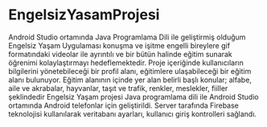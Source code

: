 # EngelsizYasamProjesi
Android Studio ortamında Java Programlama Dili ile geliştirmiş olduğum Engelsiz Yaşam Uygulaması konuşma ve işitme engelli bireylere gif formatındaki videolar ile ayrıntılı ve 
bir bütün halinde eğitim sunarak öğrenimi kolaylaştırmayı hedeflemektedir.
Proje içeriğinde kullanıcıların bilgilerini yönetebileceği bir profil alanı, eğitimlere ulaşabileceği  bir eğitim alanı bulunuyor.
Eğitim alanının içinde yer alan belirli başlı konular; alfabe, aile ve akrabalar, hayvanlar, taşıt ve trafik, renkler, meslekler, fiiller şeklindedir
Engelsiz Yaşam projesi Java programlama dili ile Android Studio ortamında Android telefonlar için geliştirildi. 
Server tarafında Firebase teknolojisi kullanılarak veritabanı ayarları, kullanıcı giriş kontrolleri sağlandı.
